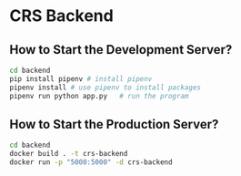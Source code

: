 # CRS Backend

## How to Start the Development Server?
```bash
cd backend
pip install pipenv # install pipenv
pipenv install # use pipenv to install packages
pipenv run python app.py   # run the program
```
## How to Start the Production Server? 
```bash
cd backend
docker build . -t crs-backend
docker run -p "5000:5000" -d crs-backend
```
